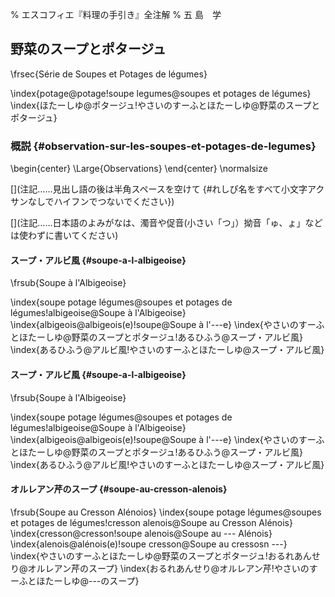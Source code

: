 % エスコフィエ『料理の手引き』全注解
% 五 島　学


[](原稿下準備)
[](未、原文対照チェック)
[](未、日本語表現校正)
[](未、その他修正)
[](未、原稿最終校正)



## 野菜のスープとポタージュ

\frsec{Série de Soupes et Potages de légumes}

\index{potage@potage!soupe legumes@soupes et potages de légumes}
\index{ほたーしゆ@ポタージュ!やさいのすーふとほたーしゆ@野菜のスープとポタージュ}

### 概説 {#observation-sur-les-soupes-et-potages-de-legumes}

\begin{center}
\Large{Observations}
\end{center}
\normalsize




[](コメント……この上の部分は無視してください。この下からスタートしてください。)

[](注記……見出し語の後は半角スペースを空けて {#れしぴ名をすべて小文字アクサンなしでハイフンでつないでください})

[](注記……フランス語の見出しは原則単数形でお願いします。また、@の前つまりソート用よみがなはアクサンなし、すべて小文字でお願いします)

[](注記……日本語のよみがなは、濁音や促音(小さい「つ」）拗音「ゅ、ょ」などは使わずに書いてください)




#### スープ・アルビ風 {#soupe-a-l-albigeoise}

\frsub{Soupe à l'Albigeoise}

\index{soupe potage légumes@soupes et potages de légumes!albigeoise@Soupe à l'Albigeoise}
\index{albigeois@albigeois(e)!soupe@Soupe à l'---e}
\index{やさいのすーふとほたーしゆ@野菜のスープとポタージュ!あるひふう@スープ・アルビ風}
\index{あるひふう@アルビ風!やさいのすーふとほたーしゆ@スープ・アルビ風}











#### スープ・アルビ風 {#soupe-a-l-albigeoise}

\frsub{Soupe à l'Albigeoise}

\index{soupe potage légumes@soupes et potages de légumes!albigeoise@Soupe à l'Albigeoise}
\index{albigeois@albigeois(e)!soupe@Soupe à l'---e}
\index{やさいのすーふとほたーしゆ@野菜のスープとポタージュ!あるひふう@スープ・アルビ風}
\index{あるひふう@アルビ風!やさいのすーふとほたーしゆ@スープ・アルビ風}


#### オルレアン芹のスープ {#soupe-au-cresson-alenois}

\frsub{Soupe au Cresson Alénoios}
\index{soupe potage légumes@soupes et potages de légumes!cresson alenois@Soupe au Cresson Alénois}
\index{cresson@cresson!soupe alenois@Soupe au --- Alénois}
\index{alenois@alénois(e)!soupe cresson@Soupe au cressosn ---}
\index{やさいのすーふとほたーしゆ@野菜のスープとポタージュ!おるれあんせり@オルレアン芹のスープ}
\index{おるれあんせり@オルレアン芹!やさいのすーふとほたーしゆ@---のスープ}
